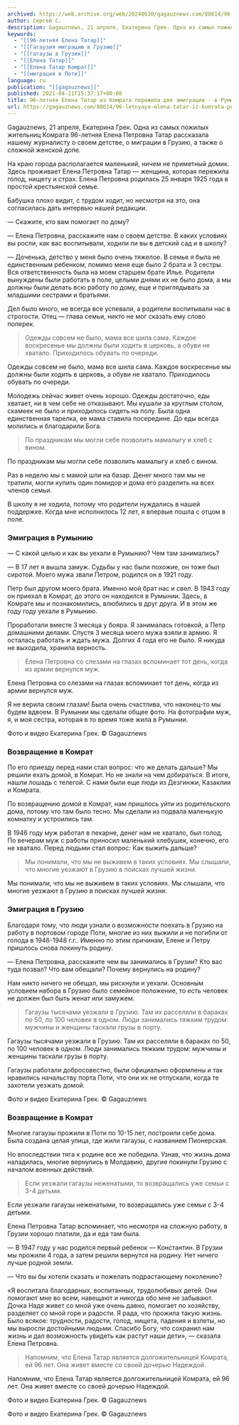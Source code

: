```yaml
---
archived: https://web.archive.org/web/20240630/gagauznews.com/88614/96-letnyaya-elena-tatar-iz-komrata-perezhila-dve-emigratsii-v-rumyniyu-i-v-gruziyu.html
author: Сергей С.
description: Gagauznews, 21 апреля, Екатерина Грек. Одна из самых пожилых жительниц Комрата 96-летняя Елена Петровна Татар рассказала нашему журналисту о своем детстве, о миграции в Грузию, а также о сложной женской доле. На краю города располагается маленький, ничем не приметный домик. Здесь проживает Елена Петровна Татар — женщина, которая пережила голод, нищету и страх. Елена Петровна родилась 25 января 1925 года в простой крестьянской семье. Бабушка плохо видит, с трудом ходит, но несмотря на это, она согласилась дать интервью нашей редакции. — Скажите, кто вам помогает по дому? — Елена Петровна, расскажите нам о своем детстве. В каких условиях вы росли, […]
keywords:
  - "[[96-летняя Елена Татар]]"
  - "[[Гагаузия миграцию в Грузию]]"
  - "[[гагаузы в Грузии]]"
  - "[[Елена Татар]]"
  - "[[Елена Татар Комрат]]"
  - "[[миграция в Поти]]"
language: ru
publication: "[[gagauznews]]"
published: 2021-04-21T15:37:17+00:00
title: 96-летняя Елена Татар из Комрата пережила две эмиграции - в Румынию и в Грузию
url: https://gagauznews.com/88614/96-letnyaya-elena-tatar-iz-komrata-perezhila-dve-emigratsii-v-rumyniyu-i-v-gruziyu.html
---
```


Gagauznews, 21 апреля, Екатерина Грек. Одна из самых пожилых жительниц Комрата 96-летняя Елена Петровна Татар рассказала нашему журналисту о своем детстве, о миграции в Грузию, а также о сложной женской доле.

На краю города располагается маленький, ничем не приметный домик. Здесь проживает Елена Петровна Татар — женщина, которая пережила голод, нищету и страх. Елена Петровна родилась 25 января 1925 года в простой крестьянской семье.

Бабушка плохо видит, с трудом ходит, но несмотря на это, она согласилась дать интервью нашей редакции.

— Скажите, кто вам помогает по дому?



— Елена Петровна, расскажите нам о своем детстве. В каких условиях вы росли, как вас воспитывали, ходили ли вы в детский сад и в школу?

— Доченька, детство у меня было очень тяжелое. В семье я была не единственным ребенком, помимо меня еще было 2 брата и 3 сестры. Вся ответственность была на моем старшем брате Илье. Родители вынуждены были работать в поле, целыми днями их не было дома, а мы должны были делать всю работу по дому, еще и приглядывать за младшими сестрами и братьями.

Дел было много, не всегда все успевали, а родители воспитывали нас в строгости. Отец — глава семьи, никто не мог сказать ему слово поперек.

> Одежды совсем не было, мама все шила сама. Каждое воскресенье мы должны были ходить в церковь, а обуви не хватало. Приходилось обувать по очереди.

Одежды совсем не было, мама все шила сама. Каждое воскресенье мы должны были ходить в церковь, а обуви не хватало. Приходилось обувать по очереди.

Молодежь сейчас живет очень хорошо. Одежды достаточно, еды хватает, ни в чем себе не отказывают. Мы кушали за круглым столом, скамеек не было и приходилось сидеть на полу. Была одна единственная тарелка, ее мама ставила посередине. До еды всегда молились и благодарили Бога.

> По праздникам мы могли себе позволить мамалыгу и хлеб с вином.

По праздникам мы могли себе позволить мамалыгу и хлеб с вином.

Раз в неделю мы с мамой шли на базар. Денег много там мы не тратили, могли купить один помидор и дома его разделить на всех членов семьи.

В школу я не ходила, потому что родители нуждались в нашей поддержке. Когда мне исполнилось 12 лет, я впервые пошла с отцом в поле.

### Эмиграция в Румынию

— С какой целью и как вы уехали в Румынию? Чем там занимались?

— В 17 лет я вышла замуж. Судьбы у нас были похожие, он тоже был сиротой. Моего мужа звали Петром, родился он в 1921 году.

Петр был другом моего брата. Именно мой брат нас и свел. В 1943 году он приехал в Комрат, до этого он находился в Румынии. Здесь, в Комрате мы и познакомились, влюбились в друг друга. И в этом же году году уехали в Румынию.

Проработали вместе 3 месяца у бояра. Я занималась готовкой, а Петр домашними делами. Спустя 3 месяца моего мужа взяли в армию. Я осталась работать и ждать мужа. Долгих 4 года его не было. Я никуда не выходила, хранила верность.

> Елена Петровна со слезами на глазах вспоминает тот день, когда из армии вернулся муж.

Елена Петровна со слезами на глазах вспоминает тот день, когда из армии вернулся муж.

Я не верила своим глазам! Была очень счастлива, что наконец-то мы будем вдвоем. В Румынии мы сделали общее фото. На фотографии муж, я, и моя сестра, которая в то время тоже жила в Румынии.

Фото и видео Екатерина Грек. © Gagauznews

### Возвращение в Комрат

По его приезду перед нами стал вопрос: что же делать дальше? Мы решили ехать домой, в Комрат. Но не знали на чем добираться. В итоге, нашли лошадь с телегой. С нами были еще люди из Дезгинжи, Казаклии и Комрата.

По возвращению домой в Комрат, нам пришлось уйти из родительского дома, потому что там было тесно. Мы сделали из подвала маленькую комнатку и устроились там.

В 1946 году муж работал в пекарне, денег нам не хватало, был голод. По вечерам муж с работы приносил маленький хлебушек, конечно, его не хватало. Перед людьми стал вопрос: Как выжить дальше?

> Мы понимали, что мы не выживем в таких условиях. Мы слышали, что многие уезжают в Грузию в поисках лучшей жизни.

Мы понимали, что мы не выживем в таких условиях. Мы слышали, что многие уезжают в Грузию в поисках лучшей жизни.

### Эмиграция в Грузию

Благодаря тому, что люди узнали о возможности поехать в Грузию на работу в портовом городе Поти, многие из них выжили и не погибли от голода в 1946-1948 г.г.. Именно по этим причинам, Елене и Петру пришлось снова покинуть родину.

— Елена Петровна, расскажите чем вы занимались в Грузии? Кто вас туда позвал? Что вам обещали? Почему вернулись на родину?

Нам никто ничего не обещал, мы рискнули и уехали. Основным условием набора в Грузию было семейное положение, то есть человек не должен был быть женат или замужем.

> Гагаузы тысячами уезжали в Грузию. Там их расселяли в бараках по 50, по 100 человек в одном. Люди занимались тяжким трудом: мужчины и женщины таскали грузы в порту.

Гагаузы тысячами уезжали в Грузию. Там их расселяли в бараках по 50, по 100 человек в одном. Люди занимались тяжким трудом: мужчины и женщины таскали грузы в порту.

Гагаузы работали добросовестно, были официально оформлены и так нравились начальству порта Поти, что они их не отпускали, когда те захотели уезжать домой.

Фото и видео Екатерина Грек. © Gagauznews

### Возвращение в Комрат

Многие гагаузы прожили в Поти по 10-15 лет, построили себе дома. Была создана целая улица, где жили гагаузы, с названием Пионерская.

Но впоследствии тяга к родине все же победила. Узнав, что жизнь дома наладилась, многие вернулись в Молдавию, другие покинули Грузию с началом военных действий.

> Если уезжали гагаузы неженатыми, то возвращались уже семьи с 3-4 детьми.

Если уезжали гагаузы неженатыми, то возвращались уже семьи с 3-4 детьми.

Елена Петровна Татар вспоминает, что несмотря на сложную работу, в Грузии хорошо платили, да и еда там была.

— В 1947 году у нас родился первый ребенок — Константин. В Грузии мы прожили 4 года, а затем решили вернутся на родину. Нет ничего лучше родной земли.

— Что вы бы хотели сказать и пожелать подрастающему поколению?



«Я воспитала благодарных, воспитанных, трудолюбивых детей. Они помогают мне во всем, навещают и никогда обо мне не забывают. Дочка Надя живет со мной уже очень давно, помогает по хозяйству, разделяет со мной горе и радости. Я рада, что прожила такую жизнь. Было всякое: трудности, радости, голод, нищета, падения и взлеты, но мы выросли достойными людьми. Спасибо Богу, что сохранил нам жизнь и дал возможность увидеть как растут наши дети», — сказала Елена Петровна.

> Напомним, что Елена Татар является долгожительницей Комрата, ей 96 лет. Она живет вместе со своей дочерью Надеждой.

Напомним, что Елена Татар является долгожительницей Комрата, ей 96 лет. Она живет вместе со своей дочерью Надеждой.

Фото и видео Екатерина Грек. © Gagauznews

Фото и видео Екатерина Грек. © Gagauznews